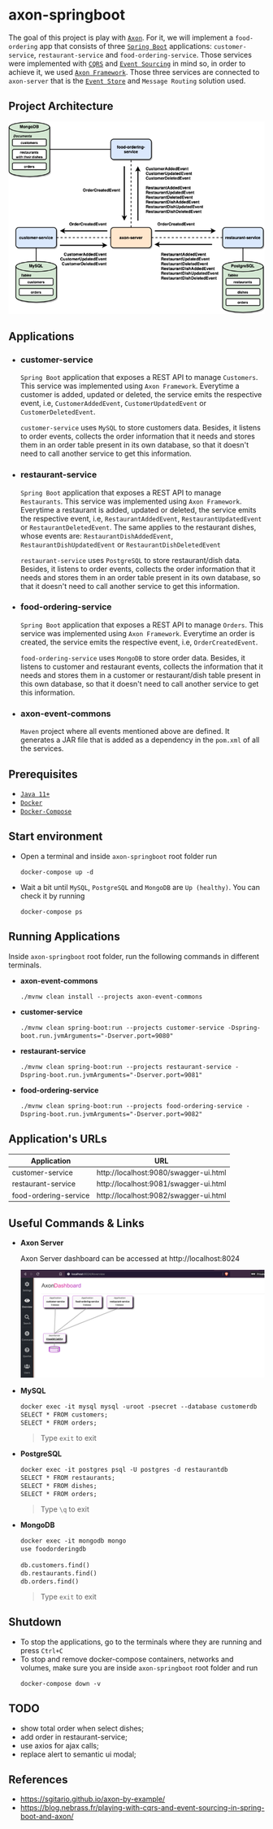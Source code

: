 # axon-springboot

The goal of this project is play with [`Axon`](https://axoniq.io/). For it, we will implement a `food-ordering` app that consists of three [`Spring Boot`](https://docs.spring.io/spring-boot/docs/current/reference/htmlsingle/) applications: `customer-service`, `restaurant-service` and `food-ordering-service`. Those services were implemented with [`CQRS`](https://martinfowler.com/bliki/CQRS.html) and [`Event Sourcing`](https://martinfowler.com/eaaDev/EventSourcing.html) in mind so, in order to achieve it, we used [`Axon Framework`](https://axoniq.io/product-overview/axon-framework). Those three services are connected to `axon-server` that is the [`Event Store`](https://en.wikipedia.org/wiki/Event_store) and `Message Routing` solution used.

## Project Architecture

![project-diagram](images/project-diagram.png)

## Applications

- ### customer-service

  `Spring Boot` application that exposes a REST API to manage `Customers`. This service was implemented using `Axon Framework`. Everytime a customer is added, updated or deleted, the service emits the respective event, i.e, `CustomerAddedEvent`, `CustomerUpdatedEvent` or `CustomerDeletedEvent`.
  
  `customer-service` uses `MySQL` to store customers data. Besides, it listens to order events, collects the order information that it needs and stores them in an order table present in its own database, so that it doesn't need to call another service to get this information.

- ### restaurant-service

  `Spring Boot` application that exposes a REST API to manage `Restaurants`. This service was implemented using `Axon Framework`. Everytime a restaurant is added, updated or deleted, the service emits the respective event, i.e, `RestaurantAddedEvent`, `RestaurantUpdatedEvent` or `RestaurantDeletedEvent`. The same applies to the restaurant dishes, whose events are: `RestaurantDishAddedEvent`, `RestaurantDishUpdatedEvent` or `RestaurantDishDeletedEvent` 
  
  `restaurant-service` uses `PostgreSQL` to store restaurant/dish data. Besides, it listens to order events, collects the order information that it needs and stores them in an order table present in its own database, so that it doesn't need to call another service to get this information.
  
- ### food-ordering-service

  `Spring Boot` application that exposes a REST API to manage `Orders`. This service was implemented using `Axon Framework`. Everytime an order is created, the service emits the respective event, i.e, `OrderCreatedEvent`.
  
  `food-ordering-service` uses `MongoDB` to store order data. Besides, it listens to customer and restaurant events, collects the information that it needs and stores them in a customer or restaurant/dish table present in this own database, so that it doesn't need to call another service to get this information.

- ### axon-event-commons

  `Maven` project where all events mentioned above are defined. It generates a JAR file that is added as a dependency in the `pom.xml` of all the services.

## Prerequisites

- [`Java 11+`](https://www.oracle.com/java/technologies/javase-jdk11-downloads.html)
- [`Docker`](https://www.docker.com/)
- [`Docker-Compose`](https://docs.docker.com/compose/install/)

## Start environment

- Open a terminal and inside `axon-springboot` root folder run
  ```
  docker-compose up -d
  ```

- Wait a bit until `MySQL`, `PostgreSQL` and `MongoDB` are `Up (healthy)`. You can check it by running
  ```
  docker-compose ps
  ```

## Running Applications

Inside `axon-springboot` root folder, run the following commands in different terminals.

- **axon-event-commons**
  ```
  ./mvnw clean install --projects axon-event-commons
  ```

- **customer-service**
  ```
  ./mvnw clean spring-boot:run --projects customer-service -Dspring-boot.run.jvmArguments="-Dserver.port=9080"
  ```

- **restaurant-service**
  ```
  ./mvnw clean spring-boot:run --projects restaurant-service -Dspring-boot.run.jvmArguments="-Dserver.port=9081"
  ```

- **food-ordering-service**
  ```
  ./mvnw clean spring-boot:run --projects food-ordering-service -Dspring-boot.run.jvmArguments="-Dserver.port=9082"
  ```

## Application's URLs

| Application           | URL                                   |
| --------------------- | ------------------------------------- |
| customer-service      | http://localhost:9080/swagger-ui.html |
| restaurant-service    | http://localhost:9081/swagger-ui.html |
| food-ordering-service | http://localhost:9082/swagger-ui.html |

## Useful Commands & Links

- **Axon Server**
  
  Axon Server dashboard can be accessed at http://localhost:8024
  
  ![axon-server](images/axon-server.png)

- **MySQL**
  ```
  docker exec -it mysql mysql -uroot -psecret --database customerdb
  SELECT * FROM customers;
  SELECT * FROM orders;
  ```
  > Type `exit` to exit

- **PostgreSQL**
  ```
  docker exec -it postgres psql -U postgres -d restaurantdb
  SELECT * FROM restaurants;
  SELECT * FROM dishes;
  SELECT * FROM orders;
  ```
  > Type `\q` to exit
  
- **MongoDB**
  ```
  docker exec -it mongodb mongo
  use foodorderingdb
  
  db.customers.find()
  db.restaurants.find()
  db.orders.find()
  ```
  > Type `exit` to exit

## Shutdown

- To stop the applications, go to the terminals where they are running and press `Ctrl+C`
- To stop and remove docker-compose containers, networks and volumes, make sure you are inside `axon-springboot` root folder and run
  ```
  docker-compose down -v
  ```

## TODO

- show total order when select dishes;
- add order in restaurant-service;
- use axios for ajax calls;
- replace alert to semantic ui modal;

## References

- https://sgitario.github.io/axon-by-example/
- https://blog.nebrass.fr/playing-with-cqrs-and-event-sourcing-in-spring-boot-and-axon/